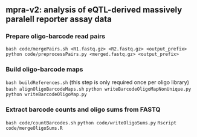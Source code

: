 ## mpra-v2: analysis of eQTL-derived massively paralell reporter assay data

### Prepare oligo-barcode read pairs
`bash code/mergePairs.sh <R1.fastq.gz> <R2.fastq.gz> <output_prefix>`
`python code/preprocessPairs.py <merged.fastq.gz> <output_prefix>`

### Build oligo-barcode maps
`bash buildReferences.sh` (this step is only required once per oligo library)
`bash alignOligoBarcodeMaps.sh`
`python writeBarcodeOligoMapNonUnique.py`
`python writeBarcodeOligoMap.py`


### Extract barcode counts and oligo sums from FASTQ
`bash code/countBarcodes.sh`
`python code/writeOligoSums.py`
`Rscript code/mergeOligoSums.R`

### 

